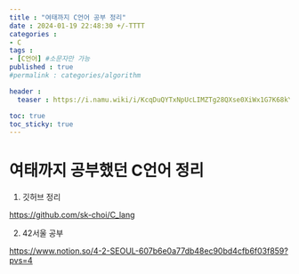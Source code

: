 ```yaml
---
title : "여태까지 C언어 공부 정리"
date : 2024-01-19 22:48:30 +/-TTTT
categories : 
- C
tags : 
- [C언어] #소문자만 가능
published : true
#permalink : categories/algorithm

header :
  teaser : https://i.namu.wiki/i/KcqDuQYTxNpUcLIMZTg28QXse0XiWx1G7K68kYYCo1GuhoHmhB_V8Qe9odGGt0BH9-0nQZTN53WXTNpDmwVfWQ.svg

toc: true
toc_sticky: true
---
```


# 여태까지 공부했던 C언어 정리

1. 깃허브 정리   
       
https://github.com/sk-choi/C_lang   

2. 42서울 공부    
        
https://www.notion.so/4-2-SEOUL-607b6e0a77db48ec90bd4cfb6f03f859?pvs=4   
